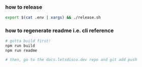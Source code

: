 ### how to release

```bash
export $(cat .env | xargs) && ./release.sh
```

### how to regenerate readme i.e. cli reference

```bash
# gotta build first!
npm run build
npm run readme

# then, go to the docs.letsdisco.dev repo and git add push
```
